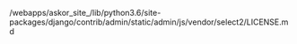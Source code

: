/webapps/askor_site_/lib/python3.6/site-packages/django/contrib/admin/static/admin/js/vendor/select2/LICENSE.md